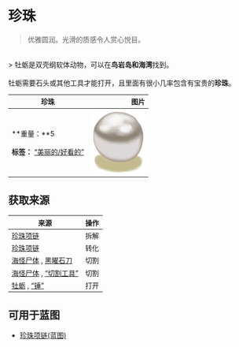 # 珍珠  
> 优雅圆润。光滑的质感令人赏心悦目。  
<br>  
> 牡蛎是双壳纲软体动物，可以在<b>鸟岩岛和海湾</b>找到。<br><br>牡蛎需要石头或其他工具才能打开，且里面有很小几率包含有宝贵的<b>珍珠</b>。  
  
  珍珠  |   图片   
 ----  |  ----:   
 **重量：**5<br><br>**标签：**	[“美丽的/好看的”](tag_Pretty.md)  |  <img decoding="async" src="Sprite/Pearl.png" href="a.md" style="max-width:300px;max-height:300px;">   
  
## 获取来源  
来源  |  操作  
----  |  ----  
[珍珠项链](PearlNecklace.md)  |  拆解  
[珍珠项链](PearlNecklace.md)  |  转化  
[海怪尸体](SeahoundCarcass.md) , [黑曜石刀](KnifeObsidian.md)  |  切割  
[海怪尸体](SeahoundCarcass.md) , [“切割工具”](tag_Cutter.md)  |  切割  
[牡蛎](Oyster.md) , [“锤”](tag_Hammer.md)  |  打开  
## 可用于蓝图  
- [珍珠项链(蓝图)](Bp_PearlNecklace.md)  
  
  


<script>document.title="珍珠 - 卡牌生存百科 Card Survival Wiki";</script>